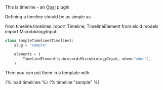 This is timeline - an [Opal](https://github.com/openhealthcare/opal) plugin.

Defining a timeline should be as simple as


from timeline.timelines import Timeline, TimelineElement
from elcid.models import MicrobiologyInput

``` python
class SampleTimeline(Timeline):
    slug = "sample"

    elements = (
        TimelineElement(subrecord=MicrobiologyInput, when="when"),
    )
```

Then you can put them in a template with

{% load timelines %}
{% timeline "sample" %}

